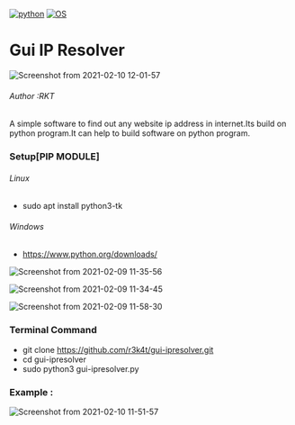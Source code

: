 
[![python](https://img.shields.io/badge/python-3.9-purple.svg)](https://www.python.org/downloads/release/python-390/)
[![OS](https://img.shields.io/badge/Tested%20On-Linux%20%7C%20Windows-purple.svg)](https://en.wikipedia.org/wiki/Linux)

# Gui IP Resolver 

![Screenshot from 2021-02-10 12-01-57](https://user-images.githubusercontent.com/69615463/107474533-b1621f00-6b9c-11eb-9372-7083dc72de55.png)

<h6>Author :RKT</h6>

A simple software to find out any website ip address in internet.Its build on python program.It can help to build software on python program.

### Setup[PIP MODULE] ###

<h6>Linux</h6>

+ sudo apt install python3-tk

<h6>Windows</h6>

+ https://www.python.org/downloads/

![Screenshot from 2021-02-09 11-35-56](https://user-images.githubusercontent.com/69615463/107323616-c70a1280-6ad0-11eb-8faa-826467e7e535.png)

![Screenshot from 2021-02-09 11-34-45](https://user-images.githubusercontent.com/69615463/107323716-f91b7480-6ad0-11eb-8b1a-231d95c88364.png)

![Screenshot from 2021-02-09 11-58-30](https://user-images.githubusercontent.com/69615463/107323804-20724180-6ad1-11eb-854f-fdda33647461.png)



### Terminal Command ###

+ git clone https://github.com/r3k4t/gui-ipresolver.git
+ cd gui-ipresolver
+ sudo python3 gui-ipresolver.py

### Example : ###


![Screenshot from 2021-02-10 11-51-57](https://user-images.githubusercontent.com/69615463/107474428-8aa3e880-6b9c-11eb-9e6a-fec9a6dd06c6.png)







